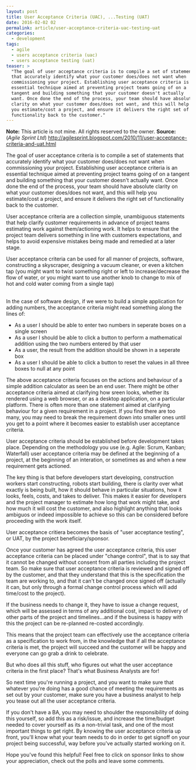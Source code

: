 ```yaml
---
layout: post
title: User Acceptance Criteria (UAC), ...Testing (UAT)
date: 2016-02-02 02
permalink: article/user-acceptance-criteria-uac-testing-uat
categories:
  - development
tags:
  - agile
  - users acceptance criteria (uac)
  - users acceptance testing (uat)
teaser: >
  "The goal of user acceptance criteria is to compile a set of statements
  that accurately identify what your customer does/does not want when
  commissioning your project. Establishing user acceptance criteria is an
  essential technique aimed at preventing project teams going of on a
  tangent and building something that your customer doesn't actually
  want. Once done the end of the process, your team should have absolute
  clarity on what your customer does/does not want, and this will help
  you estimate/cost a project, and ensure it delivers the right set of
  functionality back to the customer."
---
```


**Note:**  This article is not mine.  All rights reserved to the owner.
**Source:**  (*Agile Sprint Ltd*)  http://agilesprint.blogspot.com/2010/11/user-acceptance-criteria-and-uat.html

The goal of user acceptance criteria is to compile a set of statements that accurately identify what your customer does/does not want when commissioning your project. Establishing user acceptance criteria is an essential technique aimed at preventing project teams going of on a tangent and building something that your customer doesn't actually want. Once done the end of the process, your team should have absolute clarity on what your customer does/does not want, and this will help you estimate/cost a project, and ensure it delivers the right set of functionality back to the customer.

User acceptance criteria are a collection simple, unambiguous statements that help clarify customer requirements in advance of project teams estimating work against them/actioning work. It helps to ensure that the project team delivers something in line with customers expectations, and helps to avoid expensive mistakes being made and remedied at a later stage.

User acceptance criteria can be used for all manner of projects, software, constructing a skyscraper, designing a vacuum cleaner, or even a kitchen tap (you might want to twist something right or left to increase/decrease the flow of water, or you might want to use another knob to change to mix of hot and cold water coming from a single tap)
<br />
<br />

In the case of software design, if we were to build a simple application for adding numbers, the acceptance criteria might read something along the lines of:

- As a user I should be able to enter two numbers in seperate boxes on a single screen
- As a user I should be able to click a button to perform a mathematical addition using the two numbers entered by that user
- As a user, the result from the addition should be shown in a seperate box
- As a user I should be able to click a button to reset the values in all three boxes to null at any point

The above acceptance criteria focuses on the actions and behaviour of a simple addition calculator as seen be an end user. There might be other acceptance criteria aimed at clarifying how sreen looks, whether its rendered using a web browser, or as a desktop application, on a particular platform. There is often more than one statement aimed at clarifying behaviour for a given requirement in a project. If you find there are too many, you may need to break the requirement down into smaller ones until you get to a point where it becomes easier to establish user acceptance criteria.

User acceptance criteria should be established before development takes place. Depending on the methodology you use (e.g. Agile: Scrum, Kanban; Waterfall) user acceptance criteria may be defined at the beginning of a project, at the beginning of an interation, or sometimes as and when a new requirement gets actioned.

The key thing is that before developers start developing, construction workers start constructing, robots start building, there is clarity over what exactly is being built, how it should behave in particular situations, how it looks, feels, costs, and takes to deliver. This makes it easier for developers and the project manager to estimate how long that work might take, and how much it will cost the customer, and also highlight anything that looks ambiguos or indeed impossible to achieve so this can be considered before proceeding with the work itself.

User acceptance critiera becomes the basis of "user acceptance testing", or UAT, by the project beneficiary/sponsor.

Once your customer has agreed the user acceptance criteria, this user acceptance criteria can be placed under "change control", that is to say that it cannot be changed without consent from all parties including the project team. So make sure that user acceptance criteria is reviewed and signed off by the customer, and that they understand that this is the specification the team are working to, and that it can't be changed once signed off (actually it can, but only through a formal change control process which will add time/cost to the project).

If the business needs to change it, they have to issue a change request, which will be assessed in terms of any additional cost, impact to delivery of other parts of the project and timelines...and if the business is happy with this the project can be re-planned re-costed accordingly.

This means that the project team can effectively use the acceptance criteria as a specification to work from, in the knowledge that if all the acceptance criteria is met, the project will succeed and the customer will be happy and everyone can go grab a drink to celebrate.

But who does all this stuff, who figures out what the user acceptance criteria in the first place? That's what Business Analysts are for!

So next time you're running a project, and you want to make sure that whatever you're doing has a good chance of meeting the requirements as set out by your customer, make sure you have a business analyst to help you tease out all the user acceptance criteria.

If you don't have a BA, you may need to shoulder the responsibility of doing this yourself, so add this as a risk/issue, and increase the time/budget needed to cover yourself as its a non-trivial task, and one of the most important things to get right. By knowing the user acceptance criteria up front, you'll know what your team needs to do in order to get signoff on your project being successful, way before you've actually started working on it.

Hope you've found this helpful! Feel free to click on sponsor links to show your appreciation, check out the polls and leave some comments.
